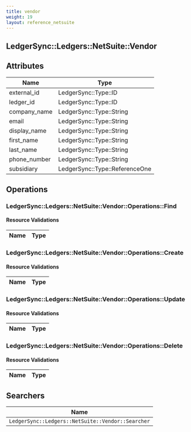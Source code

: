 ```yaml
---
title: vendor
weight: 19
layout: reference_netsuite
---
```


## LedgerSync::Ledgers::NetSuite::Vendor

## Attributes

| Name | Type |
| ---- | ---- |
| external_id | LedgerSync::Type::ID |
| ledger_id | LedgerSync::Type::ID |
| company_name | LedgerSync::Type::String |
| email | LedgerSync::Type::String |
| display_name | LedgerSync::Type::String |
| first_name | LedgerSync::Type::String |
| last_name | LedgerSync::Type::String |
| phone_number | LedgerSync::Type::String |
| subsidiary | LedgerSync::Type::ReferenceOne |


## Operations

### LedgerSync::Ledgers::NetSuite::Vendor::Operations::Find

#### Resource Validations

| Name | Type |
| ---- | ---- |
### LedgerSync::Ledgers::NetSuite::Vendor::Operations::Create

#### Resource Validations

| Name | Type |
| ---- | ---- |
### LedgerSync::Ledgers::NetSuite::Vendor::Operations::Update

#### Resource Validations

| Name | Type |
| ---- | ---- |
### LedgerSync::Ledgers::NetSuite::Vendor::Operations::Delete

#### Resource Validations

| Name | Type |
| ---- | ---- |

## Searchers

| Name |
| ---- |
| `LedgerSync::Ledgers::NetSuite::Vendor::Searcher` |
